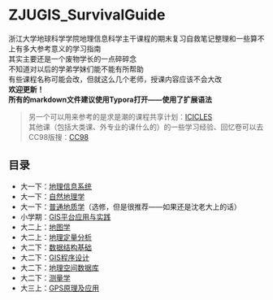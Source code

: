 # ZJUGIS_SurvivalGuide  
浙江大学地球科学学院地理信息科学主干课程的期末复习自救笔记整理和一些算不上有多大参考意义的学习指南  
其实主要还是一个废物学长的一点碎碎念  
不知道对以后的学弟学妹们能不能有所帮助  
有些课程名称可能会改，但就这么几个老师，授课内容应该不会大改  
**欢迎更新！**  
**所有的markdown文件建议使用Typora打开——使用了扩展语法**  
> 另一个可以用来参考的是求是潮的课程共享计划：[ICICLES](https://github.com/QSCTech/zju-icicles)  
> 其他课（包括大类课、外专业的课什么的）的一些学习经验、回忆卷可以去CC98版搜：[CC98](https://www.cc98.org)  
  
## 目录
- 大一下：[地理信息系统](https://github.com/yorktownting/ZJUGIS_SurvivalGuide/tree/master/%E5%9C%B0%E7%90%86%E4%BF%A1%E6%81%AF%E7%B3%BB%E7%BB%9F)  
- 大一下：[自然地理学](https://github.com/yorktownting/ZJUGIS_SurvivalGuide/tree/master/%E8%87%AA%E7%84%B6%E5%9C%B0%E7%90%86%E5%AD%A6)  
- 大一下：[普通地质学](https://github.com/yorktownting/ZJUGIS_SurvivalGuide/tree/master/%E6%99%AE%E9%80%9A%E5%9C%B0%E8%B4%A8%E5%AD%A6)（选修，但是很推荐——如果还是沈老大上的话）  
- 小学期：[GIS平台应用与实践](https://github.com/yorktownting/ZJUGIS_SurvivalGuide/tree/master/GIS%E5%B9%B3%E5%8F%B0%E5%BA%94%E7%94%A8%E4%B8%8E%E5%AE%9E%E8%B7%B5)  
- 大二上：[地图学](https://github.com/yorktownting/ZJUGIS_SurvivalGuide/blob/master/%E5%9C%B0%E5%9B%BE%E5%AD%A6/README.md)  
- 大二上：[地理定量分析](https://github.com/yorktownting/ZJUGIS_SurvivalGuide/tree/master/%E5%9C%B0%E7%90%86%E5%AE%9A%E9%87%8F%E5%88%86%E6%9E%90)  
- 大二下：[数据结构基础](https://github.com/yorktownting/ZJUGIS_SurvivalGuide/tree/master/%E6%95%B0%E6%8D%AE%E7%BB%93%E6%9E%84%E5%9F%BA%E7%A1%80)  
- 大二下：[GIS程序设计](https://github.com/yorktownting/ZJUGIS_SurvivalGuide/tree/master/GIS%E7%A8%8B%E5%BA%8F%E8%AE%BE%E8%AE%A1)  
- 大二下：[地理空间数据库](https://github.com/yorktownting/ZJUGIS_SurvivalGuide/tree/master/%E5%9C%B0%E7%90%86%E7%A9%BA%E9%97%B4%E6%95%B0%E6%8D%AE%E5%BA%93)  
- 大二下：[测量学](https://github.com/yorktownting/ZJUGIS_SurvivalGuide/tree/master/%E6%B5%8B%E9%87%8F%E5%AD%A6)  
- 大三上：[GPS原理及应用](https://github.com/yorktownting/ZJUGIS_SurvivalGuide/tree/master/GPS%E5%8E%9F%E7%90%86%E4%B8%8E%E5%BA%94%E7%94%A8)


